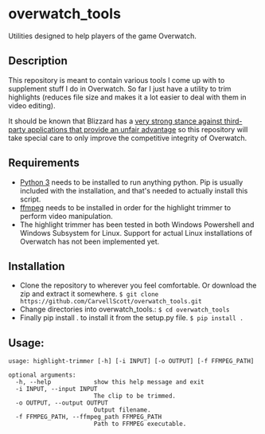 # overwatch_tools
Utilities designed to help players of the game Overwatch.

## Description

This repository is meant to contain various tools I come up with to supplement stuff I do in Overwatch. So far I just have a utility to trim highlights (reduces file size and makes it a lot easier to deal with them in video editing).

It should be known that Blizzard has a [very strong stance against third-party applications that provide an unfair advantage](https://us.forums.blizzard.com/en/overwatch/t/unauthorized-third-party-software/213220) so this repository will take special care to only improve the competitive integrity of Overwatch.

## Requirements
- [Python 3](https://www.python.org/) needs to be installed to run anything python. Pip is usually included with the installation, and that's needed to actually install this script.
- [ffmpeg](https://ffmpeg.org/) needs to be installed in order for the highlight trimmer to perform video manipulation.
- The highlight trimmer has been tested in both Windows Powershell and Windows Subsystem for Linux. Support for actual Linux installations of Overwatch has not been implemented yet.

## Installation

- Clone the repository to wherever you feel comfortable. Or download the zip and extract it somewhere.
    `$ git clone https://github.com/CarvellScott/overwatch_tools.git`
- Change directories into overwatch_tools.:
    `$ cd overwatch_tools`
- Finally pip install . to install it from the setup.py file.
    `$ pip install .`

## Usage:
    
    usage: highlight-trimmer [-h] [-i INPUT] [-o OUTPUT] [-f FFMPEG_PATH]

    optional arguments:
      -h, --help            show this help message and exit
      -i INPUT, --input INPUT
                            The clip to be trimmed.
      -o OUTPUT, --output OUTPUT
                            Output filename.
      -f FFMPEG_PATH, --ffmpeg_path FFMPEG_PATH
                            Path to FFMPEG executable.
